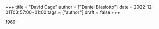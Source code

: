 +++
title = "David Cage"
author = ["Daniel Biasiotto"]
date = 2022-12-01T03:57:00+01:00
tags = ["author"]
draft = false
+++

1969-
